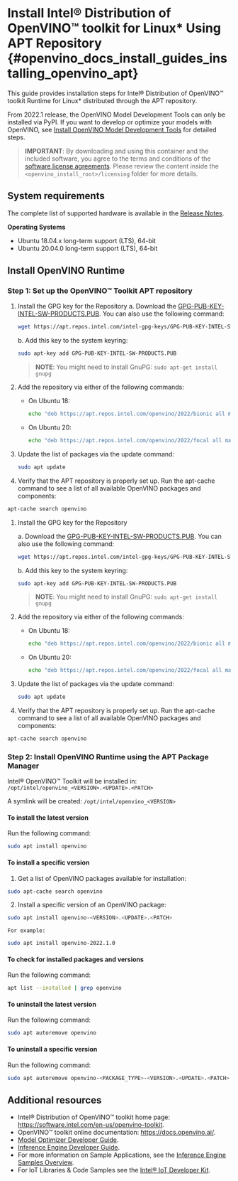# Install Intel® Distribution of OpenVINO™ toolkit for Linux* Using APT Repository {#openvino_docs_install_guides_installing_openvino_apt}

This guide provides installation steps for Intel® Distribution of OpenVINO™ toolkit Runtime for Linux* distributed through the APT repository.

From 2022.1 release, the OpenVINO Model Development Tools can only be installed via PyPI. If you want to develop or optimize your models with OpenVINO, see [Install OpenVINO Model Development Tools](installing-model-dev-tools.md) for detailed steps.

> **IMPORTANT**: By downloading and using this container and the included software, you agree to the terms and conditions of the [software license agreements](https://software.intel.com/content/dam/develop/external/us/en/documents/intel-openvino-license-agreements.pdf). Please review the content inside the `<openvino_install_root>/licensing` folder for more details.

## System requirements

The complete list of supported hardware is available in the [Release Notes](https://software.intel.com/content/www/us/en/develop/articles/openvino-relnotes.html#inpage-nav-8).

**Operating Systems**

- Ubuntu 18.04.x long-term support (LTS), 64-bit
- Ubuntu 20.04.0 long-term support (LTS), 64-bit

## Install OpenVINO Runtime

### Step 1: Set up the OpenVINO™ Toolkit APT repository


1. Install the GPG key for the Repository
    a. Download the [GPG-PUB-KEY-INTEL-SW-PRODUCTS.PUB](https://apt.repos.intel.com/intel-gpg-keys/GPG-PUB-KEY-INTEL-SW-PRODUCTS.PUB). You can also use the following command:
      ```sh
      wget https://apt.repos.intel.com/intel-gpg-keys/GPG-PUB-KEY-INTEL-SW-PRODUCTS.PUB
      ```    
    b. Add this key to the system keyring:
      ```sh
      sudo apt-key add GPG-PUB-KEY-INTEL-SW-PRODUCTS.PUB
      ```
      > **NOTE**: You might need to install GnuPG: `sudo apt-get install gnupg`
      
2.	Add the repository via either of the following commands:
    * On Ubuntu 18:
      ```sh
      echo "deb https://apt.repos.intel.com/openvino/2022/bionic all main" | sudo tee /etc/apt/sources.list.d/intel-openvino-2022.list
      ```   
    * On Ubuntu 20:
      ```sh
      echo "deb https://apt.repos.intel.com/openvino/2022/focal all main" | sudo tee /etc/apt/sources.list.d/intel-openvino-2022.list
      ```  
3.	Update the list of packages via the update command:
      ```sh
      sudo apt update
      ```   
4.	Verify that the APT repository is properly set up. Run the apt-cache command to see a list of all available OpenVINO packages and components:
   ```sh
   apt-cache search openvino
   ```



1. Install the GPG key for the Repository

    a. Download the [GPG-PUB-KEY-INTEL-SW-PRODUCTS.PUB](https://apt.repos.intel.com/intel-gpg-keys/GPG-PUB-KEY-INTEL-SW-PRODUCTS.PUB). You can also use the following command:
      ```sh
      wget https://apt.repos.intel.com/intel-gpg-keys/GPG-PUB-KEY-INTEL-SW-PRODUCTS.PUB
      ```    
    b. Add this key to the system keyring:
      ```sh
      sudo apt-key add GPG-PUB-KEY-INTEL-SW-PRODUCTS.PUB
      ```
      > **NOTE**: You might need to install GnuPG: `sudo apt-get install gnupg`   
2.	Add the repository via either of the following commands:

    * On Ubuntu 18:
      ```sh
      echo "deb https://apt.repos.intel.com/openvino/2022/bionic all main" | sudo tee /etc/apt/sources.list.d/intel-openvino-2022.list
      ```   
    * On Ubuntu 20:
      ```sh
      echo "deb https://apt.repos.intel.com/openvino/2022/focal all main" | sudo tee /etc/apt/sources.list.d/intel-openvino-2022.list
      ```  
3.	Update the list of packages via the update command:
      ```sh
      sudo apt update
      ```   
4.	Verify that the APT repository is properly set up. Run the apt-cache command to see a list of all available OpenVINO packages and components:
   ```sh
   apt-cache search openvino
   ```
   
   

### Step 2: Install OpenVINO Runtime using the APT Package Manager

Intel® OpenVINO™ Toolkit will be installed in: `/opt/intel/openvino_<VERSION>.<UPDATE>.<PATCH>`
    
A symlink will be created: `/opt/intel/openvino_<VERSION>`

#### To install the latest version

Run the following command:
```sh
sudo apt install openvino
```

#### To install a specific version


1.	Get a list of OpenVINO packages available for installation:
   ```sh
   sudo apt-cache search openvino
   ```
2.	Install a specific version of an OpenVINO package:
   ```sh
   sudo apt install openvino-<VERSION>.<UPDATE>.<PATCH>
   ```
    For example:
   ```sh
   sudo apt install openvino-2022.1.0
   ```

#### To check for installed packages and versions

Run the following command:
```sh
apt list --installed | grep openvino
```

#### To uninstall the latest version

Run the following command:
```sh
sudo apt autoremove openvino
```

#### To uninstall a specific version

Run the following command:
```sh
sudo apt autoremove openvino-<PACKAGE_TYPE>-<VERSION>.<UPDATE>.<PATCH>
```

## Additional resources

- Intel® Distribution of OpenVINO™ toolkit home page: <https://software.intel.com/en-us/openvino-toolkit>.
- OpenVINO™ toolkit online documentation: <https://docs.openvino.ai/>.
- [Model Optimizer Developer Guide](../MO_DG/Deep_Learning_Model_Optimizer_DevGuide.md).
- [Inference Engine Developer Guide](../IE_DG/Deep_Learning_Inference_Engine_DevGuide.md).
- For more information on Sample Applications, see the [Inference Engine Samples Overview](../IE_DG/Samples_Overview.md).
- For IoT Libraries & Code Samples see the [Intel® IoT Developer Kit](https://github.com/intel-iot-devkit).
